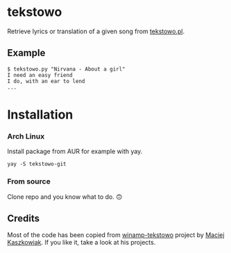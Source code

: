 # tekstowo

Retrieve lyrics or translation of a given song from
[tekstowo.pl](http://www.tekstowo.pl/).

## Example

```shell
$ tekstowo.py "Nirvana - About a girl"
I need an easy friend
I do, with an ear to lend
...
```

# Installation

### Arch Linux
Install package from AUR for example with yay.
```shell
yay -S tekstowo-git
```

### From source
Clone repo and you know what to do. 🙃

## Credits

Most of the code has been copied from
[winamp-tekstowo](https://github.com/asdfMaciej/winamp-tekstowo)
project by [Maciej Kaszkowiak](https://github.com/asdfMaciej). If you like it,
take a look at his projects.
